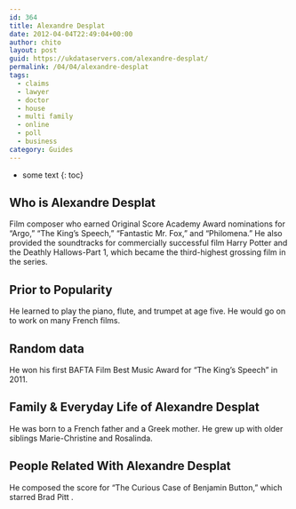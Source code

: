 ```yaml
---
id: 364
title: Alexandre Desplat
date: 2012-04-04T22:49:04+00:00
author: chito
layout: post
guid: https://ukdataservers.com/alexandre-desplat/
permalink: /04/04/alexandre-desplat
tags:
  - claims
  - lawyer
  - doctor
  - house
  - multi family
  - online
  - poll
  - business
category: Guides
---
```


* some text
{: toc}


## Who is  Alexandre Desplat



Film composer who earned Original Score Academy Award nominations for &#8220;Argo,&#8221; &#8220;The King&#8217;s Speech,&#8221; &#8220;Fantastic Mr. Fox,&#8221; and &#8220;Philomena.&#8221; He also provided the soundtracks for commercially successful film Harry Potter and the Deathly Hallows-Part 1, which became the third-highest grossing film in the series.

      
      
      
## Prior to Popularity 



He learned to play the piano, flute, and trumpet at age five. He would go on to work on many French films.

      
      
      
## Random data 



He won his first BAFTA Film Best Music Award for &#8220;The King&#8217;s Speech&#8221; in 2011.

      
      
      
## Family & Everyday Life of Alexandre Desplat



He was born to a French father and a Greek mother. He grew up with older siblings Marie-Christine and Rosalinda.

      
      
      
## People Related With  Alexandre Desplat



He composed the score for &#8220;The Curious Case of Benjamin Button,&#8221; which starred Brad Pitt .

      
    
  



    
    
  
